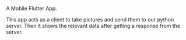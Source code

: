 A Mobile Flutter App.  

This app acts as a client to take pictures and send them to our python server.
Then it shows the relevant data after getting a response from the server.